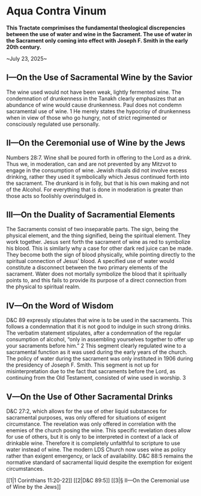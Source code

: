 # Aqua Contra Vinum

__This Tractate comprimises the fundamental theological discrepencies between the use of water and wine in the Sacrament. The use of water in the Sacrament only coming into effect with Joseph F. Smith in the early 20th century.__

~July 23, 2025~

## I—On the Use of Sacramental Wine by the Savior

The wine used would not have been weak, lightly fermented wine. The condemnation of drunkenness in the Tanakh clearly emphasizes that an abundance of wine would cause drunkenness. Paul does not condemn sacramental use of wine. $1$ He merely states the hypocrisy of drunkenness when in view of those who go hungry, not of strict regimented or consciously regulated use personally.

## II—On the Ceremonial use of Wine by the Jews

Numbers 28:7. Wine shall be poured forth in offering to the Lord as a drink. Thus we, in moderation, can and are not prevented by any Mitzvot to engage in the consumption of wine. Jewish rituals did not involve excess drinking, rather they used it symbolically which Jesus continued forth into the sacrament. The drunkard is in folly, but that is his own making and not of the Alcohol. For everything that is done in moderation is greater than those acts so foolishly overindulged in.

## III—On the Duality of Sacramential Elements

The Sacraments consist of two inseparable parts. The sign, being the physical element, and the thing signified, being the spiritual element. They work together. Jesus sent forth the sacrament of wine as red to symbolize his blood. This is similarly why a case for other dark red juice can be made. They become both the sign of blood physically, while pointing directly to the spiritual connection of Jesus’ blood. A specified use of water would constitute a disconnect between the two primary elements of the sacrament. Water does not mortally symbolize the blood that it spiritually points to, and this fails to provide its purpose of a direct connection from the physical to spiritual realm.

## IV—On the Word of Wisdom

D&C 89 expressly stipulates that wine is to be used in the sacraments. This follows a condemnation that it is not good to indulge in such strong drinks. The verbatim statement stipulates, after a condemnation of the regular consumption of alcohol, “only in assembling yourselves together to offer up your sacraments before him.” $2$ This segment clearly regulated wine to a sacramental function as it was used during the early years of the church. The policy of water during the sacrament was only instituted in 1906 during the presidency of Joseph F. Smith. This segment is not up for misinterpretation due to the fact that sacraments before the Lord, as continuing from the Old Testament, consisted of wine used in worship. $3$

## V—On the Use of Other Sacramental Drinks

D&C 27:2, which allows for the use of other liquid substances for sacramental purposes, was only offered for situations of exigent circumstance. The revelation was only offered in correlation with the enemies of the church posing the wine. This specific revelation does allow for use of others, but it is only to be interpreted in context of a lack of drinkable wine. Therefore it is completely unfaithful to scripture to use water instead of wine. The modern LDS Church now uses wine as policy rather than exigent emergency, or lack of availability. D&C 88:5 remains the normative standard of sacramental liquid despite the exemption for exigent circumstances.

[[1|1 Corinthians 11:20-22]]
[[2|D&C 89:5]]
[[3|§ II—On the Ceremonial use of Wine by the Jews]]
